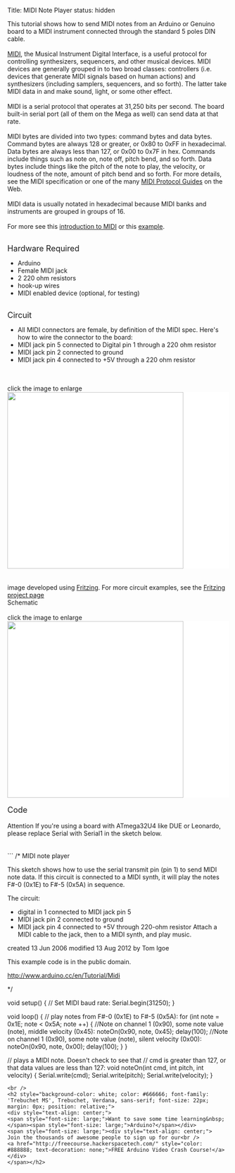 Title: MIDI Note Player
status: hidden

This tutorial shows how to send MIDI notes from an Arduino or Genuino board to a MIDI instrument connected through the standard 5 poles DIN cable.<br />
<br />
<a href="http://en.wikipedia.org/wiki/MIDI">MIDI</a>, the Musical Instrument Digital Interface, is a useful protocol for controlling synthesizers, sequencers, and other musical devices. MIDI devices are generally grouped in to two broad classes: controllers (i.e. devices that generate MIDI signals based on human actions) and synthesizers (including samplers, sequencers, and so forth). The latter take MIDI data in and make sound, light, or some other effect.<br />
<br />
MIDI is a serial protocol that operates at 31,250 bits per second. The board built-in serial port (all of them on the Mega as well) can send data at that rate.<br />
<br />
MIDI bytes are divided into two types: command bytes and data bytes. Command bytes are always 128 or greater, or 0x80 to 0xFF in hexadecimal. Data bytes are always less than 127, or 0x00 to 0x7F in hex. Commands include things such as note on, note off, pitch bend, and so forth. Data bytes include things like the pitch of the note to play, the velocity, or loudness of the note, amount of pitch bend and so forth. For more details, see the MIDI specification or one of the many <a href="http://hinton-instruments.co.uk/reference/midi/protocol/index.htm">MIDI Protocol Guides</a> on the Web.<br />
<br />
MIDI data is usually notated in hexadecimal because MIDI banks and instruments are grouped in groups of 16.<br />
<br />
For more see this <a href="http://www.tigoe.net/pcomp/code/communication/midi">introduction to MIDI</a> or this <a href="http://itp.nyu.edu/physcomp/Labs/MIDIOutput">example</a>.<br />
<div>
<br />
<span style="font-size: large;">Hardware Required</span><br />
<ul>
<li>Arduino</li>
<li>Female MIDI jack</li>
<li>2 220 ohm resistors</li>
<li>hook-up wires</li>
<li>MIDI enabled device (optional, for testing)</li>
</ul>
</div>
<div>
<br />
<span style="font-size: large;">Circuit</span><br />
<ul>
<li>All MIDI connectors are female, by definition of the MIDI spec. Here's how to wire the connector to the board:</li>
<li>MIDI jack pin 5 connected to Digital pin 1 through a 220 ohm resistor</li>
<li>MIDI jack pin 2 connected to ground</li>
<li>MIDI jack pin 4 connected to +5V through a 220 ohm resistor</li>
</ul>
<br />
<br />
click the image to enlarge<br />
<div class="circuit" style="box-sizing: border-box; direction: ltr; margin: 0px; padding: 0px;">
<div style="background-color: white; box-sizing: border-box; color: #4f4e4e; direction: ltr; font-family: 'TyponineSans Regular 18', 'Lucida Grande', Lucida, Verdana, sans-serif; font-size: 18px; line-height: 31.5px; margin: 0px; padding: 0px;">
<a class="urllink" href="https://www.arduino.cc/en/uploads/Tutorial/MIDI_bb.png" rel="nofollow" style="box-sizing: border-box; color: #00979c; line-height: inherit; text-decoration: none;"><img alt="" src="https://www.arduino.cc/en/uploads/Tutorial/MIDI_bb.png" style="border: none; box-sizing: border-box; display: inline-block; vertical-align: middle;" title="" width="400px" /></a></div>
<br />
<br />
image developed using <a href="http://www.fritzing.org/">Fritzing</a>. For more circuit examples, see the <a href="http://fritzing.org/projects/">Fritzing project page</a><br />
Schematic<br />
<br />
click the image to enlarge<br />
<div style="background-color: white; box-sizing: border-box; color: #4f4e4e; direction: ltr; font-family: 'TyponineSans Regular 18', 'Lucida Grande', Lucida, Verdana, sans-serif; font-size: 18px; line-height: 31.5px; margin: 0px; padding: 0px;">
<a class="urllink" href="https://www.arduino.cc/en/uploads/Tutorial/MIDI_schem.png" rel="nofollow" style="box-sizing: border-box; color: #00979c; line-height: inherit; text-decoration: none;"><img alt="" src="https://www.arduino.cc/en/uploads/Tutorial/MIDI_schem.png" style="border: none; box-sizing: border-box; display: inline-block; vertical-align: middle;" title="" width="400px" /></a></div>
</div>
<br />
<span style="font-size: large;">Code</span><br />
<br />
Attention If you're using a board with ATmega32U4 like DUE or Leonardo, please replace Serial with Serial1 in the sketch below.</div>
<div>
<br /></div>
<div>
<br /></div>
```
/*
 MIDI note player

 This sketch shows how to use the serial transmit pin (pin 1) to send MIDI note data.
 If this circuit is connected to a MIDI synth, it will play
 the notes F#-0 (0x1E) to F#-5 (0x5A) in sequence.


 The circuit:
 * digital in 1 connected to MIDI jack pin 5
 * MIDI jack pin 2 connected to ground
 * MIDI jack pin 4 connected to +5V through 220-ohm resistor
 Attach a MIDI cable to the jack, then to a MIDI synth, and play music.

 created 13 Jun 2006
 modified 13 Aug 2012
 by Tom Igoe

 This example code is in the public domain.

 http://www.arduino.cc/en/Tutorial/Midi

 */

void setup()
{
	//  Set MIDI baud rate:
	Serial.begin(31250);
}

void loop()
{
	// play notes from F#-0 (0x1E) to F#-5 (0x5A):
	for (int note = 0x1E; note < 0x5A; note ++)
	{
		//Note on channel 1 (0x90), some note value (note), middle velocity (0x45):
		noteOn(0x90, note, 0x45);
		delay(100);
		//Note on channel 1 (0x90), some note value (note), silent velocity (0x00):
		noteOn(0x90, note, 0x00);
		delay(100);
	}
}

//  plays a MIDI note.  Doesn't check to see that
//  cmd is greater than 127, or that data values are  less than 127:
void noteOn(int cmd, int pitch, int velocity)
{
	Serial.write(cmd);
	Serial.write(pitch);
	Serial.write(velocity);
}
```
<br />
<h2 style="background-color: white; color: #666666; font-family: 'Trebuchet MS', Trebuchet, Verdana, sans-serif; font-size: 22px; margin: 0px; position: relative;">
<div style="text-align: center;">
<span style="font-size: large;">Want to save some time learning&nbsp;</span><span style="font-size: large;">Arduino?</span></div>
<span style="font-size: large;"><div style="text-align: center;">
Join the thousands of awesome people to sign up for our<br />
<a href="http://freecourse.hackerspacetech.com/" style="color: #888888; text-decoration: none;">FREE Arduino Video Crash Course!</a></div>
</span></h2>
